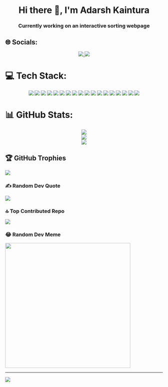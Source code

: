 <h1 align="center">Hi there 👋, I'm Adarsh Kaintura</h1>
<h3 align="center">Currently working on an interactive sorting webpage</h3>

## 🌐 Socials:
<p align="center">
  <a href="https://instagram.com/the_adarsh_kaintura">
    <img src="https://img.shields.io/badge/Instagram-%23E4405F.svg?logo=Instagram&logoColor=white" />
  </a>
  <a href="https://linkedin.com/in/adarsh-kaintura">
    <img src="https://img.shields.io/badge/LinkedIn-%230077B5.svg?logo=linkedin&logoColor=white" />
  </a>
</p>

# 💻 Tech Stack:
<p align="center">
  <img src="https://img.shields.io/badge/c-%2300599C.svg?style=plastic&logo=c&logoColor=white" />
  <img src="https://img.shields.io/badge/c++-%2300599C.svg?style=plastic&logo=c%2B%2B&logoColor=white" />
  <img src="https://img.shields.io/badge/java-%23ED8B00.svg?style=plastic&logo=openjdk&logoColor=white" />
  <img src="https://img.shields.io/badge/html5-%23E34F26.svg?style=plastic&logo=html5&logoColor=white" />
  <img src="https://img.shields.io/badge/javascript-%23323330.svg?style=plastic&logo=javascript&logoColor=%23F7DF1E" />
  <img src="https://img.shields.io/badge/python-3670A0?style=plastic&logo=python&logoColor=ffdd54" />
  <img src="https://img.shields.io/badge/AWS-%23FF9900.svg?style=plastic&logo=amazon-aws&logoColor=white" />
  <img src="https://img.shields.io/badge/github%20pages-121013?style=plastic&logo=github&logoColor=white" />
  <img src="https://img.shields.io/badge/Anaconda-%2344A833.svg?style=plastic&logo=anaconda&logoColor=white" />
  <img src="https://img.shields.io/badge/django-%23092E20.svg?style=plastic&logo=django&logoColor=white" />
  <img src="https://img.shields.io/badge/node.js-6DA55F?style=plastic&logo=node.js&logoColor=white" />
  <img src="https://img.shields.io/badge/pandas-%23150458.svg?style=plastic&logo=pandas&logoColor=white" />
  <img src="https://img.shields.io/badge/numpy-%23013243.svg?style=plastic&logo=numpy&logoColor=white" />
  <img src="https://img.shields.io/badge/Plotly-%233F4F75.svg?style=plastic&logo=plotly&logoColor=white" />
  <img src="https://img.shields.io/badge/scikit--learn-%23F7931E.svg?style=plastic&logo=scikit-learn&logoColor=white" />
  <img src="https://img.shields.io/badge/SciPy-%230C55A5.svg?style=plastic&logo=scipy&logoColor=%white" />
  <img src="https://img.shields.io/badge/Matplotlib-%23ffffff.svg?style=plastic&logo=Matplotlib&logoColor=black" />
  <img src="https://img.shields.io/badge/TensorFlow-%23FF6F00.svg?style=plastic&logo=TensorFlow&logoColor=white" />
</p>

# 📊 GitHub Stats:
<p align="center">
  <img src="https://github-readme-stats.vercel.app/api?username=adarshkaintura&theme=dark&hide_border=false&include_all_commits=false&count_private=false" /><br/>
  <img src="https://github-readme-streak-stats.herokuapp.com/?user=adarshkaintura&theme=dark&hide_border=false" /><br/>
  <img src="https://github-readme-stats.vercel.app/api/top-langs/?username=adarshkaintura&theme=dark&hide_border=false&include_all_commits=false&count_private=false&layout=compact" />
</p>

## 🏆 GitHub Trophies
![](https://github-profile-trophy.vercel.app/?username=adarshkaintura&theme=onestar&no-frame=true&no-bg=false&margin-w=4)

### ✍️ Random Dev Quote
![](https://quotes-github-readme.vercel.app/api?type=vetical&theme=radical)

### 🔝 Top Contributed Repo
![](https://github-contributor-stats.vercel.app/api?username=adarshkaintura&limit=5&theme=dark&combine_all_yearly_contributions=true)

### 😂 Random Dev Meme
<img src='https://randommeme-five.vercel.app/' style="height: 400px;"/>

---
[![](https://visitcount.itsvg.in/api?id=adarshkaintura&icon=4&color=1)](https://visitcount.itsvg.in)

<!-- Proudly created with GPRM ( https://gprm.itsvg.in ) -->
